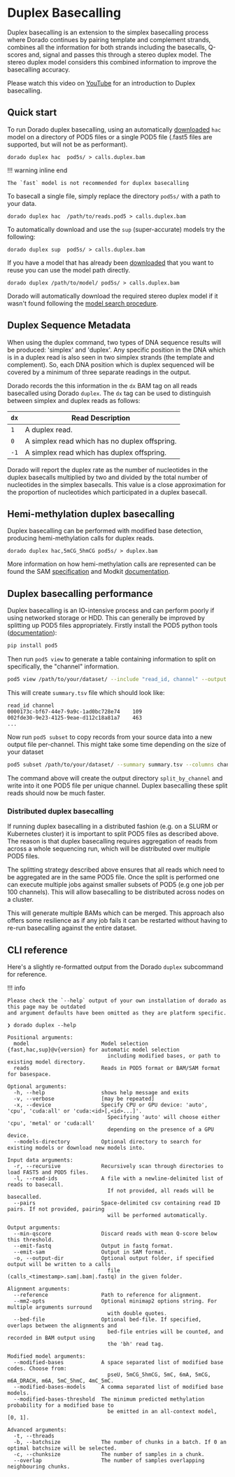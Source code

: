 # Duplex Basecalling

Duplex basecalling is an extension to the simplex basecalling process where Dorado continues by
pairing template and complement strands, combines all the information for both strands
including the basecalls, Q-scores and, signal and passes this through a stereo duplex
model. The stereo duplex model considers this combined information to improve the basecalling accuracy.

Please watch this video on [YouTube](https://www.youtube.com/embed/8DVMG7FEBys?si=XUHn3DwZCKOPI1k8) for an introduction to Duplex basecalling.

## Quick start

To run Dorado duplex basecalling, using an automatically [downloaded]({{find("downloader")}})
`hac` model on a directory of POD5 files or a single POD5 file
(.fast5 files are supported, but will not be as performant).

```dorado
dorado duplex hac  pod5s/ > calls.duplex.bam
```

!!! warning inline end

    The `fast` model is not recommended for duplex basecalling

To basecall a single file, simply replace the directory `pod5s/` with a path to your data.

```dorado
dorado duplex hac  /path/to/reads.pod5 > calls.duplex.bam
```

To automatically download and use the `sup` (super-accurate) models try the following:

```dorado
dorado duplex sup  pod5s/ > calls.duplex.bam
```

If you have a model that has already been [downloaded]({{find("downloader")}}) that you want
to reuse you can use the model path directly.

```dorado
dorado duplex /path/to/model/ pod5s/ > calls.duplex.bam
```

Dorado will automatically download the required stereo duplex model if it wasn't found following the
[model search procedure]({{find("downloader")}}#model-search-directory-and-temporary-downloads).

## Duplex Sequence Metadata

When using the duplex command, two types of DNA sequence results will be produced: 'simplex' and 'duplex'.
Any specific position in the DNA which is in a duplex read is also seen in two simplex strands
(the template and complement). So, each DNA position which is duplex sequenced will be covered
by a minimum of three separate readings in the output.

Dorado records the this information in the `dx` BAM tag on all reads basecalled using Dorado `duplex`.
The `dx` tag can be used to distinguish between simplex and duplex reads as follows:

| `dx`  | Read Description |
| ----- | ----------- |
| `1`   | A duplex read.|
| `0`   | A simplex read which has no duplex offspring. |
| `-1`  | A simplex read which has duplex offspring. |

Dorado will report the duplex rate as the number of nucleotides in the duplex basecalls
multiplied by two and divided by the total number of nucleotides in the simplex basecalls.
This value is a close approximation for the proportion of nucleotides which participated in a duplex basecall.

## Hemi-methylation duplex basecalling

Duplex basecalling can be performed with modified base detection, producing hemi-methylation calls for duplex reads.

```dorado
dorado duplex hac,5mCG_5hmCG pod5s/ > duplex.bam
```

More information on how hemi-methylation calls are represented can be found the
SAM [specification](https://samtools.github.io/hts-specs/SAMtags.pdf) and
Modkit [documentation](https://nanoporetech.github.io/modkit/intro_pileup_hemi.html).

## Duplex basecalling performance

Duplex basecalling is an IO-intensive process and can perform poorly if using networked storage or HDD.
This can generally be improved by splitting up POD5 files appropriately.
Firstly install the POD5 python tools ([documentation](https://pod5-file-format.readthedocs.io/en/latest/docs/tools.html)):

```bash
pip install pod5
```

Then run `pod5 view` to generate a table containing information to split on specifically,
the "channel" information.

```bash
pod5 view /path/to/your/dataset/ --include "read_id, channel" --output summary.tsv
```

This will create `summary.tsv` file which should look like:

```text
read_id channel
0000173c-bf67-44e7-9a9c-1ad0bc728e74    109
002fde30-9e23-4125-9eae-d112c18a81a7    463
...
```

Now run `pod5 subset` to copy records from your source data into a new output file per-channel.
This might take some time depending on the size of your dataset

```bash
pod5 subset /path/to/your/dataset/ --summary summary.tsv --columns channel --output split_by_channel
```

The command above will create the output directory `split_by_channel` and write into it
one POD5 file per unique channel. Duplex basecalling these split reads should now be much faster.

### Distributed duplex basecalling

If running duplex basecalling in a distributed fashion (e.g. on a SLURM or Kubernetes cluster)
it is important to split POD5 files as described above.
The reason is that duplex basecalling requires aggregation of reads from across a whole
sequencing run, which will be distributed over multiple POD5 files.

The splitting strategy described above ensures that all reads which need to be aggregated
are in the same POD5 file.
Once the split is performed one can execute multiple jobs against smaller subsets of POD5
(e.g one job per 100 channels). This will allow basecalling to be distributed across nodes on a cluster.

This will generate multiple BAMs which can be merged. This approach also offers some resilience
as if any job fails it can be restarted without having to re-run basecalling against the entire dataset.

## CLI reference

Here's a slightly re-formatted output from the Dorado `duplex` subcommand for reference.

!!! info

    Please check the `--help` output of your own installation of dorado as this page may be outdated
    and argument defaults have been omitted as they are platform specific.

```text hl_lines="1"
❯ dorado duplex --help

Positional arguments:
  model                       Model selection {fast,hac,sup}@v{version} for automatic model selection
                                including modified bases, or path to existing model directory.
  reads                       Reads in POD5 format or BAM/SAM format for basespace.

Optional arguments:
  -h, --help                  shows help message and exits
  -v, --verbose               [may be repeated]
  -x, --device                Specify CPU or GPU device: 'auto', 'cpu', 'cuda:all' or 'cuda:<id>[,<id>...]'.
                                Specifying 'auto' will choose either 'cpu', 'metal' or 'cuda:all'
                                depending on the presence of a GPU device.
  --models-directory          Optional directory to search for existing models or download new models into.

Input data arguments:
  -r, --recursive             Recursively scan through directories to load FAST5 and POD5 files.
  -l, --read-ids              A file with a newline-delimited list of reads to basecall.
                                If not provided, all reads will be basecalled.
  --pairs                     Space-delimited csv containing read ID pairs. If not provided, pairing
                                will be performed automatically.

Output arguments:
  --min-qscore                Discard reads with mean Q-score below this threshold.
  --emit-fastq                Output in fastq format.
  --emit-sam                  Output in SAM format.
  -o, --output-dir            Optional output folder, if specified output will be written to a calls
                                file (calls_<timestamp>.sam|.bam|.fastq) in the given folder.

Alignment arguments:
  --reference                 Path to reference for alignment.
  --mm2-opts                  Optional minimap2 options string. For multiple arguments surround
                                with double quotes.
  --bed-file                  Optional bed-file. If specified, overlaps between the alignments and
                                bed-file entries will be counted, and recorded in BAM output using
                                the 'bh' read tag.

Modified model arguments:
  --modified-bases            A space separated list of modified base codes. Choose from:
                                pseU, 5mCG_5hmCG, 5mC, 6mA, 5mCG, m6A_DRACH, m6A, 5mC_5hmC, 4mC_5mC.
  --modified-bases-models     A comma separated list of modified base models.
  --modified-bases-threshold  The minimum predicted methylation probability for a modified base to
                                be emitted in an all-context model, [0, 1].

Advanced arguments:
  -t, --threads
  -b, --batchsize             The number of chunks in a batch. If 0 an optimal batchsize will be selected.
  -c, --chunksize             The number of samples in a chunk.
  --overlap                   The number of samples overlapping neighbouring chunks.
```
